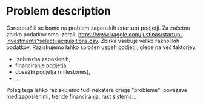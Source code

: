 # Problem description
Osredotočili se bomo na problem zagonskih (startup) podjetji. 
Za začetno zbirko podatkov smo izbrali: https://www.kaggle.com/justinas/startup-investments?select=acquisitions.csv.
Zbirka vsebuje veliko raznolikih podatkov. Raziskujemo lahko splošen uspeh podjetji, glede na več faktorjev:
- Izobrazba zaposlenih,
- financiranje podjetja,
- dosežki podjetja (milestones),
- ...
 
Poleg tega lahko raziskujemo tudi nekatere druge "probleme": povezave med zaposlenimi, trende financiranja, rast sistema...
